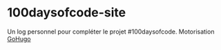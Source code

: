 # 100daysofcode-site

Un log personnel pour compléter le projet #100daysofcode.
Motorisation [GoHugo](https://gohugo.io)
